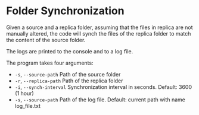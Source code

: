 # Folder Synchronization

Given a source and a replica folder, assuming that the files in replica are not manually altered, the code will synch the files of the replica folder to match the content of the source folder.

The logs are printed to the console and to a log file.

The program takes four arguments:
- `-s`, `--source-path` Path of the source folder
- `-r`, `--replica-path` Path of the replica folder
- `-i`, `--synch-interval` Synchronization interval in seconds. Default: 3600 (1 hour)
- `-s`, `--source-path` Path of the log file. Default: current path with name log_file.txt

